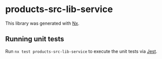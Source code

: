 # products-src-lib-service

This library was generated with [Nx](https://nx.dev).

## Running unit tests

Run `nx test products-src-lib-service` to execute the unit tests via [Jest](https://jestjs.io).
